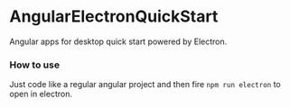 # AngularElectronQuickStart

Angular apps for desktop quick start powered by Electron.

### How to use

Just code like a regular angular project and then fire ```npm run electron``` to open in electron.
